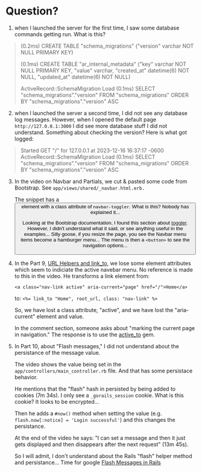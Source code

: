 # Question?
 1. when I launched the server for the first time, I saw some database commands getting run. What is this?
> (0.2ms)  CREATE TABLE "schema_migrations" ("version" varchar NOT NULL PRIMARY KEY)
> 
> (0.1ms)  CREATE TABLE "ar_internal_metadata" ("key" varchar NOT NULL PRIMARY KEY, "value" varchar, "created_at" datetime(6) NOT NULL, "updated_at" datetime(6) NOT NULL)
> 
> ActiveRecord::SchemaMigration Load (0.1ms)  SELECT "schema_migrations"."version" FROM "schema_migrations" ORDER BY "schema_migrations"."version" ASC


 2. when I launched the server a second time, I did not see any database log messages. However, when I opened the default page `http://127.0.0.1:3000` I did see more database stuff I did not understand. Something about checking the version? Here is what got logged: 

> Started GET "/" for 127.0.0.1 at 2023-12-16 16:37:17 -0600
  ActiveRecord::SchemaMigration Load (0.1ms)  SELECT "schema_migrations"."version" FROM "schema_migrations" ORDER BY "schema_migrations"."version" ASC


 3. In the video on Navbar and Partials, we cut & pasted some code from Bootstrap. See `app/views/shared/_navbar.html.erb.`

    The snippet has a <button> element with a class attribute of `navbar-toggler`. What is this? Nobody has explained it... 

    Looking at the Bootstrap documentation, I found this section about [toggler](https://getbootstrap.com/docs/5.3/components/navbar/#toggler).     However, I didn't understand what it said, or see anything useful in the examples...
    Silly goose, if you resize the page, you see the Navbar menu items become a hamburger menu... The menu is then a `<button>` to see the navigation options...


4. In the Part 9, [URL Helpers and link_to](https://gorails.com/episodes/rails-for-beginners-part-9-url-helpers-and-link_to), we lose some element attributes which seem to indiciate the active navebar menu. No reference is made to this in the video. He transforms a link element from:
   
    `<a class="nav-link active" aria-current="page" href="/">Home</a>`

    to:
    `<%= link_to "Home", root_url, class: "nav-link" %>`

   So, we have lost a class attribute, "active", and we have lost the "aria-current" element and value.

   In the comment section, someone asks about "marking the current page in navigation." The response is to use the [active_to](https://github.com/comfy/active_link_to) gem. 


1. In Part 10, about "Flash messages," I did not understand about the persistance of the message value.

   The video shows the value being set in the `app/controllers/main_controller.rb` file. And that has some persistace behavior.

   He mentions that the "flash" hash in persisted by being added to cookies (7m 34s). I only see a `_gorails_session` cookie. What is this cookie? It looks to be encrypted...

   Then he adds a `#now()` method when setting the value (e.g. `flash.now[:notice] = 'Login successful'`) and this changes the persistance. 

   At the end of the video he says: "I can set a message and then it just gets displayed and then disappears after the next request" (13m 45s). 

   So I will admit, I don't understand about the Rails "flash" helper method and persistance... Time for google [Flash Messages in Rails](https://www.rubyguides.com/2019/11/rails-flash-messages/)
